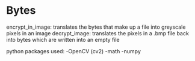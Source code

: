 # Bytes

encrypt_in_image: translates the bytes that make up a file into greyscale pixels in an image
decrypt_image: translates the pixels in a .bmp file back into bytes which are written into an empty file 

python packages used: 
-OpenCV (cv2)
-math
-numpy 
